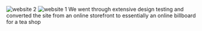 
![website 2](https://github.com/aao62520/IS218-Final/assets/125418782/1b1dd6dc-0f1e-4afc-9c85-2bd7282db808)
![website 1](https://github.com/aao62520/IS218-Final/assets/125418782/e0cad2c5-da41-49cd-8d29-40ab9877277f)
We went through extensive design testing and converted the site from an online storefront to essentially an online billboard for a tea shop 
